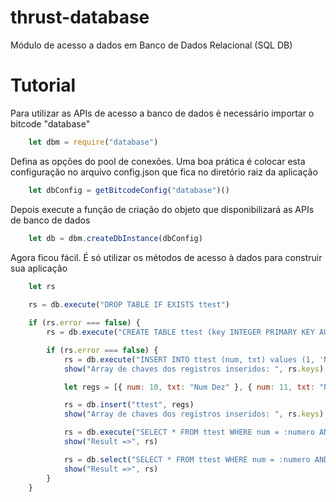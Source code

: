 # thrust-database

Módulo de acesso a dados em Banco de Dados Relacional (SQL DB)


# Tutorial

Para utilizar as APIs de acesso a banco de dados é necessário importar o bitcode "database"
```javascript
    let dbm = require("database")
```

Defina as opções do pool de conexões. Uma boa prática é colocar esta configuração no arquivo config.json que 
fica no diretório raiz da aplicação
```javascript
    let dbConfig = getBitcodeConfig("database")()
```

Depois execute a função de criação do objeto que disponibilizará as APIs de banco de dados
```javascript
    let db = dbm.createDbInstance(dbConfig)
```

Agora ficou fácil. É só utilizar os métodos de acesso à dados para construir sua aplicação
```javascript
    let rs
    
    rs = db.execute("DROP TABLE IF EXISTS ttest")

    if (rs.error === false) {
        rs = db.execute("CREATE TABLE ttest (key INTEGER PRIMARY KEY AUTOINCREMENT, num NUMERIC, txt VARCHAR(64)) ")

        if (rs.error === false) {
            rs = db.execute("INSERT INTO ttest (num, txt) values (1, 'Num Um')", true)
            show("Array de chaves dos registros inseridos: ", rs.keys)

            let regs = [{ num: 10, txt: "Num Dez" }, { num: 11, txt: "Num Onze" }, { num: 12, txt: "Num Doze" }]

            rs = db.insert("ttest", regs)
            show("Array de chaves dos registros inseridos: ", rs.keys)

            rs = db.execute("SELECT * FROM ttest WHERE num = :numero AND txt = :texto", {numero: 11, texto: "Num Onze"})
            show("Result =>", rs)

            rs = db.select("SELECT * FROM ttest WHERE num = :numero AND txt = :texto", {numero: 10, texto: "Num Dez"})
            show("Result =>", rs)
        }
    }

```


